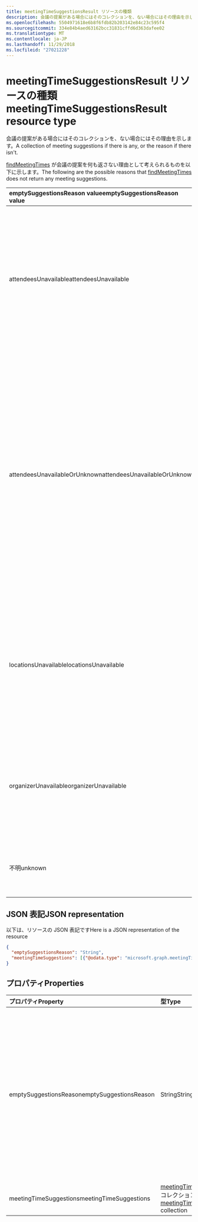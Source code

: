 ```yaml
---
title: meetingTimeSuggestionsResult リソースの種類
description: 会議の提案がある場合にはそのコレクションを、ない場合にはその理由を示します。
ms.openlocfilehash: 5504971618e6b8f6fdb82b203142e84c23c595f4
ms.sourcegitcommit: 334e84b4aed63162bcc31831cffd6d363dafee02
ms.translationtype: MT
ms.contentlocale: ja-JP
ms.lasthandoff: 11/29/2018
ms.locfileid: "27021228"
---
```

# <a name="meetingtimesuggestionsresult-resource-type"></a><span data-ttu-id="e9e89-103">meetingTimeSuggestionsResult リソースの種類</span><span class="sxs-lookup"><span data-stu-id="e9e89-103">meetingTimeSuggestionsResult resource type</span></span>

<span data-ttu-id="e9e89-104">会議の提案がある場合にはそのコレクションを、ない場合にはその理由を示します。</span><span class="sxs-lookup"><span data-stu-id="e9e89-104">A collection of meeting suggestions if there is any, or the reason if there isn't.</span></span>

<span data-ttu-id="e9e89-105">[findMeetingTimes](../api/user-findmeetingtimes.md) が会議の提案を何も返さない理由として考えられるものを以下に示します。</span><span class="sxs-lookup"><span data-stu-id="e9e89-105">The following are the possible reasons that [findMeetingTimes](../api/user-findmeetingtimes.md) does not return any meeting suggestions.</span></span>

|<span data-ttu-id="e9e89-106">**emptySuggestionsReason value**</span><span class="sxs-lookup"><span data-stu-id="e9e89-106">**emptySuggestionsReason value**</span></span>|<span data-ttu-id="e9e89-107">**理由**</span><span class="sxs-lookup"><span data-stu-id="e9e89-107">**Reasons**</span></span>|
|:-----|:-----|
| <span data-ttu-id="e9e89-108">attendeesUnavailable</span><span class="sxs-lookup"><span data-stu-id="e9e89-108">attendeesUnavailable</span></span> | <span data-ttu-id="e9e89-109">すべての出席者の空き時間情報を把握していますが、[会議の確実性](../api/user-findmeetingtimes.md#the-confidence-of-a-meeting-suggestion)しきい値 (既定では 50%) に達するにはすべての時間帯で出席者が足りません。</span><span class="sxs-lookup"><span data-stu-id="e9e89-109">All of the attendees' availability is known, but not enough attendees are available to reach the [meeting confidence](../api/user-findmeetingtimes.md#the-confidence-of-a-meeting-suggestion) threshold, which is 50% by default, for any time period.</span></span>|
| <span data-ttu-id="e9e89-110">attendeesUnavailableOrUnknown</span><span class="sxs-lookup"><span data-stu-id="e9e89-110">attendeesUnavailableOrUnknown</span></span> | <span data-ttu-id="e9e89-p101">一部またはすべての出席者の空き時間情報が不明なため、会議の確実性が設定されているしきい値 (既定では 50%) を下回っています。出席者が組織外の場合、または空き時間情報の取得でエラーが生じる場合には、出席者の空き時間情報が不明になることがあります。</span><span class="sxs-lookup"><span data-stu-id="e9e89-p101">Some or all of the attendees have unknown availability, causing the meeting confidence to fall below the set threshold, which is 50% by default. Attendee availability can become unknown if the attendee is outside of the organization, or there is an error obtaining free/busy information.</span></span>|
| <span data-ttu-id="e9e89-113">locationsUnavailable</span><span class="sxs-lookup"><span data-stu-id="e9e89-113">locationsUnavailable</span></span> | <span data-ttu-id="e9e89-114">[locationConstraint](locationconstraint.md) の **isRequired** プロパティが必須に指定されているものの、算出された時間範囲で利用可能な場所がありません。</span><span class="sxs-lookup"><span data-stu-id="e9e89-114">The **isRequired** property of the [locationConstraint](locationconstraint.md) parameter is specified as mandatory, and yet there are no locations available at the calculated time slots.</span></span> |
| <span data-ttu-id="e9e89-115">organizerUnavailable</span><span class="sxs-lookup"><span data-stu-id="e9e89-115">organizerUnavailable</span></span> | <span data-ttu-id="e9e89-116">**IsOrganizerOptional** パラメーターが false で、要求された時間枠では、主催者が現時点で出席可能ではありません。</span><span class="sxs-lookup"><span data-stu-id="e9e89-116">The **isOrganizerOptional** parameter is false and yet the organizer is not available during the requested time window.</span></span> |
| <span data-ttu-id="e9e89-117">不明</span><span class="sxs-lookup"><span data-stu-id="e9e89-117">unknown</span></span> | <span data-ttu-id="e9e89-118">会議提案が 1 つも返されない理由が不明です。</span><span class="sxs-lookup"><span data-stu-id="e9e89-118">The reason for not returning any meeting suggestions is not known.</span></span>|

## <a name="json-representation"></a><span data-ttu-id="e9e89-119">JSON 表記</span><span class="sxs-lookup"><span data-stu-id="e9e89-119">JSON representation</span></span>

<span data-ttu-id="e9e89-120">以下は、リソースの JSON 表記です</span><span class="sxs-lookup"><span data-stu-id="e9e89-120">Here is a JSON representation of the resource</span></span>

<!-- {
  "blockType": "resource",
  "optionalProperties": [

  ],
  "@odata.type": "microsoft.graph.meetingTimeSuggestionsResult"
}-->

```json
{
  "emptySuggestionsReason": "String",
  "meetingTimeSuggestions": [{"@odata.type": "microsoft.graph.meetingTimeSuggestion"}]
}

```
## <a name="properties"></a><span data-ttu-id="e9e89-121">プロパティ</span><span class="sxs-lookup"><span data-stu-id="e9e89-121">Properties</span></span>
| <span data-ttu-id="e9e89-122">プロパティ</span><span class="sxs-lookup"><span data-stu-id="e9e89-122">Property</span></span>     | <span data-ttu-id="e9e89-123">型</span><span class="sxs-lookup"><span data-stu-id="e9e89-123">Type</span></span>   |<span data-ttu-id="e9e89-124">説明</span><span class="sxs-lookup"><span data-stu-id="e9e89-124">Description</span></span>|
|:---------------|:--------|:----------|
|<span data-ttu-id="e9e89-125">emptySuggestionsReason</span><span class="sxs-lookup"><span data-stu-id="e9e89-125">emptySuggestionsReason</span></span>|<span data-ttu-id="e9e89-126">String</span><span class="sxs-lookup"><span data-stu-id="e9e89-126">String</span></span>|<span data-ttu-id="e9e89-127">会議提案が 1 つも返されない理由。</span><span class="sxs-lookup"><span data-stu-id="e9e89-127">A reason for not returning any meeting suggestions.</span></span> <span data-ttu-id="e9e89-128">可能な値: `attendeesUnavailable`、 `attendeesUnavailableOrUnknown`、 `locationsUnavailable`、 `organizerUnavailable`、または`unknown`。</span><span class="sxs-lookup"><span data-stu-id="e9e89-128">The possible values are: `attendeesUnavailable`, `attendeesUnavailableOrUnknown`, `locationsUnavailable`, `organizerUnavailable`, or `unknown`.</span></span> <span data-ttu-id="e9e89-129">**MeetingTimeSuggestions**プロパティは、会議の提案を含める場合、このプロパティは空の文字列をします。</span><span class="sxs-lookup"><span data-stu-id="e9e89-129">This property is an empty string if the **meetingTimeSuggestions** property does include any meeting suggestions.</span></span>|
|<span data-ttu-id="e9e89-130">meetingTimeSuggestions</span><span class="sxs-lookup"><span data-stu-id="e9e89-130">meetingTimeSuggestions</span></span>|<span data-ttu-id="e9e89-131">[meetingTimeSuggestion](meetingtimesuggestion.md) コレクション</span><span class="sxs-lookup"><span data-stu-id="e9e89-131">[meetingTimeSuggestion](meetingtimesuggestion.md) collection</span></span>|<span data-ttu-id="e9e89-132">会議提案の配列。</span><span class="sxs-lookup"><span data-stu-id="e9e89-132">An array of meeting suggestions.</span></span>|

<!-- uuid: 8fcb5dbc-d5aa-4681-8e31-b001d5168d79
2015-10-25 14:57:30 UTC -->
<!-- {
  "type": "#page.annotation",
  "description": "meetingTimeSuggestionsResult resource",
  "keywords": "",
  "section": "documentation",
  "tocPath": ""
}-->